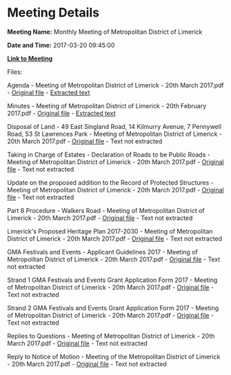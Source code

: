 # Meeting Details

**Meeting Name:** Monthly Meeting of Metropolitan District of Limerick

**Date and Time:** 2017-03-20 09:45:00

**[Link to Meeting](https://www.limerick.ie/council/whats-on/monthly-meeting-metropolitan-district-limerick-5)**

Files: 

Agenda - Meeting of Metropolitan District of Limerick - 20th March 2017.pdf - [Original file](https://beta.limerick.ie/sites/default/files/media/documents/2017-04/00_agenda_20th_march2c_2017.pdf) - [Extracted text](./Agenda%20-%20Meeting%20of%20Metropolitan%20District%20of%20Limerick%20-%2020th%20March%202017.md)

Minutes - Meeting of Metropolitan District of Limerick - 20th February 2017.pdf - [Original file](https://beta.limerick.ie/sites/default/files/media/documents/2017-04/01_minutes_20th_february2c_2017.pdf) - [Extracted text](./Minutes%20-%20Meeting%20of%20Metropolitan%20District%20of%20Limerick%20-%2020th%20February%202017.md)

Disposal of Land - 49 East Singland Road, 14 Kilmurry Avenue, 7 Pennywell Road, 53 St Lawrences Park - Meeting of Metropolitan District of Limerick - 20th March 2017.pdf - [Original file](https://beta.limerick.ie/sites/default/files/media/documents/2017-04/02_disposal_of_land_-_49_east_singland_road2c_14_kilmurry_avenue2c_7_pennywell_road2c_53_st_la.pdf) - Text not extracted

Taking in Charge of Estates - Declaration of Roads to be Public Roads - Meeting of Metropolitan District of Limerick - 20th March 2017.pdf - [Original file](https://beta.limerick.ie/sites/default/files/media/documents/2017-04/03_a_taking_in_charge_of_estates_-declaration_of_roads_to_be_public_roads.pdf) - Text not extracted

Update on the proposed addition to the Record of Protected Structures - Meeting of Metropolitan District of Limerick - 20th March 2017.pdf - [Original file](https://beta.limerick.ie/sites/default/files/media/documents/2017-04/03_b_update_on_the_proposed_addition_to_the_record_of_protected_structures.pdf) - Text not extracted

Part 8 Procedure - Walkers Road - Meeting of Metropolitan District of Limerick - 20th March 2017.pdf - [Original file](https://beta.limerick.ie/sites/default/files/media/documents/2017-04/04_part_8_procedure_-_walkers_road.pdf) - Text not extracted

Limerick's Proposed Heritage Plan 2017-2030 - Meeting of Metropolitan District of Limerick - 20th March 2017.pdf - [Original file](https://beta.limerick.ie/sites/default/files/media/documents/2017-04/06_limerick27s_proposed_heritage_plan_2017-2030.pdf) - Text not extracted

GMA Festivals and Events - Applicant Guidelines 2017 - Meeting of Metropolitan District of Limerick - 20th March 2017.pdf - [Original file](https://beta.limerick.ie/sites/default/files/media/documents/2017-04/07_i_gma_festivals_and_events_-_applicant_guidelines_2017.pdf) - Text not extracted

Strand 1 GMA Festivals and Events Grant Application Form 2017 - Meeting of Metropolitan District of Limerick - 20th March 2017.pdf - [Original file](https://beta.limerick.ie/sites/default/files/media/documents/2017-04/07_ii_strand_1_gma_festivals_and_events_grant_application_form_2017.pdf) - Text not extracted

Strand 2 GMA Festivals and Events Grant Application Form 2017 - Meeting of Metropolitan District of Limerick - 20th March 2017.pdf - [Original file](https://beta.limerick.ie/sites/default/files/media/documents/2017-04/07_iii_strand_2_gma_festivals_and_events_grant_application_form_2017.pdf) - Text not extracted

Replies to Questions - Meeting of Metropolitan District of Limerick - 20th March 2017.pdf - [Original file](https://beta.limerick.ie/sites/default/files/media/documents/2017-04/reply_to_question_march_meeting.pdf) - Text not extracted

Reply to Notice of Motion - Meeting of the Metropolitan District of Limerick - 20th March 2017.pdf - [Original file](https://beta.limerick.ie/sites/default/files/media/documents/2017-04/reply_to_notice_of_motion_march_meeting.pdf) - Text not extracted

